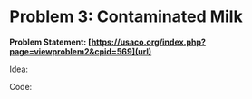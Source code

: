 # Problem 3: Contaminated Milk
**Problem Statement: [https://usaco.org/index.php?page=viewproblem2&cpid=569](url)**

Idea:

Code:
```c++
